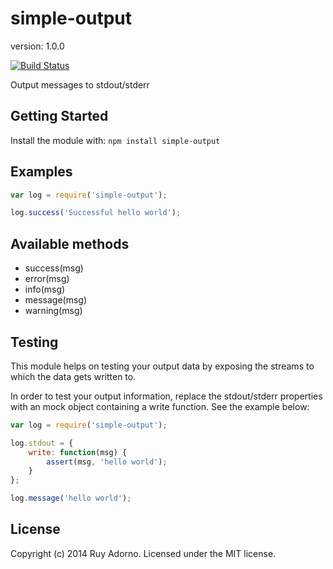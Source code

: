 # simple-output

version: 1.0.0

[![Build Status](https://travis-ci.org/ruyadorno/simple-output.svg?branch=master)](https://travis-ci.org/ruyadorno/simple-output)

Output messages to stdout/stderr

## Getting Started
Install the module with: `npm install simple-output`

## Examples

```javascript
var log = require('simple-output');

log.success('Successful hello world');
```

## Available methods

- success(msg)
- error(msg)
- info(msg)
- message(msg)
- warning(msg)

## Testing

This module helps on testing your output data by exposing the streams to which the data gets written to.

In order to test your output information, replace the stdout/stderr properties with an mock object containing a write function. See the example below:

```javascript
var log = require('simple-output');

log.stdout = {
    write: function(msg) {
        assert(msg, 'hello world');
    }
};

log.message('hello world');
```

## License
Copyright (c) 2014 Ruy Adorno. Licensed under the MIT license.

